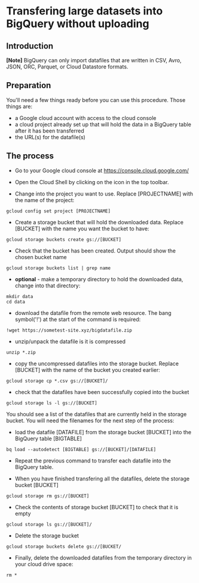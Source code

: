# Transfering large datasets into BigQuery without uploading
## Introduction

**[Note]** BigQuery can only import datafiles that are written in CSV, Avro, JSON, ORC, Parquet, or Cloud Datastore formats.

## Preparation
You'll need a few things ready before you can use this procedure. Those things are:
- a Google cloud account with access to the cloud console
- a cloud project already set up that will hold the data in a BigQuery table after it has been transferred
- the URL(s) for the datafile(s)

## The process
- Go to your Google cloud console at https://console.cloud.google.com/

- Open the Cloud Shell by clicking on the icon in the top toolbar.

- Change into the project you want to use. Replace [PROJECTNAME] with the name of the project:

` gcloud config set project [PROJECTNAME] `

- Create a storage bucket that will hold the downloaded data. Replace [BUCKET] with the name you want the bucket to have:

` gcloud storage buckets create gs://[BUCKET] `

- Check that the bucket has been created. Output should show the chosen bucket name

` gcloud storage buckets list | grep name `

- **optional** - make a temporary directory to hold the downloaded data, change into that directory: 

``` 
mkdir data
cd data
```

- download the datafile from the remote web resource. The bang symbol('!') at the start of the command is required:

` !wget https://sometest-site.xyz/bigdatafile.zip `

- unzip/unpack the datafile is it is compressed

` unzip *.zip `

- copy the uncompressed datafiles into the storage bucket. Replace [BUCKET] with the name of the bucket you created earlier:

` gcloud storage cp *.csv gs://[BUCKET]/ `

- check that the datafiles have been successfully copied into the bucket

` gcloud storage ls -l gs://[BUCKET] `

You should see a list of the datafiles that are currently held in the storage bucket. You will need the filenames for the next step of the process:

- load the datafile [DATAFILE] from the storage bucket [BUCKET] into the BigQuery table [BIGTABLE]

`` bq load --autodetect [BIGTABLE] gs://[BUCKET]/[DATAFILE] ``

- Repeat the previous command to transfer each datafile into the BigQuery table.

- When you have finished transfering all the datafiles, delete the storage bucket [BUCKET]

` gcloud storage rm gs://[BUCKET] `

- Check the contents of storage bucket [BUCKET] to check that it is empty

` gcloud storage ls gs://[BUCKET]/ `

- Delete the storage bucket

` gcloud storage buckets delete gs://[BUCKET/ `

- Finally, delete the downloaded datafiles from the temporary directory in your cloud drive space:

` rm * `
